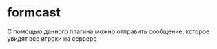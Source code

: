 # formcast
С помощью данного плагина можно отправить сообщение, которое увидят все игроки на сервере
